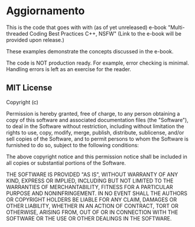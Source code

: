 # Aggiornamento

This is the code that goes with with (as of yet unreleased) e-book "Multi-threaded Coding Best Practices C++, NSFW"
(Link to the e-book will be provided upon release.)

These examples demonstrate the concepts discussed in the e-book.

The code is NOT production ready. For example, error checking is minimal. Handling errors is left as an exercise for the reader.

## MIT License

Copyright (c) <year> <copyright holders>

Permission is hereby granted, free of charge, to any person obtaining a copy of this software and associated documentation files (the "Software"), to deal in the Software without restriction, including without limitation the rights to use, copy, modify, merge, publish, distribute, sublicense, and/or sell copies of the Software, and to permit persons to whom the Software is furnished to do so, subject to the following conditions:

The above copyright notice and this permission notice shall be included in all copies or substantial portions of the Software.

THE SOFTWARE IS PROVIDED "AS IS", WITHOUT WARRANTY OF ANY KIND, EXPRESS OR IMPLIED, INCLUDING BUT NOT LIMITED TO THE WARRANTIES OF MERCHANTABILITY, FITNESS FOR A PARTICULAR PURPOSE AND NONINFRINGEMENT. IN NO EVENT SHALL THE AUTHORS OR COPYRIGHT HOLDERS BE LIABLE FOR ANY CLAIM, DAMAGES OR OTHER LIABILITY, WHETHER IN AN ACTION OF CONTRACT, TORT OR OTHERWISE, ARISING FROM, OUT OF OR IN CONNECTION WITH THE SOFTWARE OR THE USE OR OTHER DEALINGS IN THE SOFTWARE.
